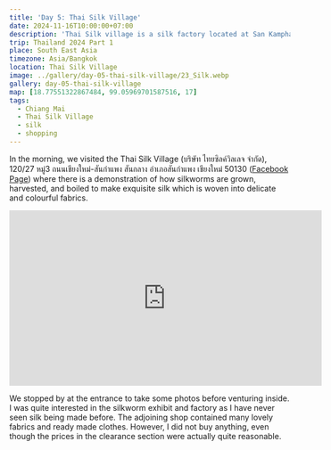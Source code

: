 ```yaml
---
title: 'Day 5: Thai Silk Village'
date: 2024-11-16T10:00:00+07:00
description: 'Thai Silk village is a silk factory located at San Kamphaeng District where is a road of culture, art and traditional way of life.'
trip: Thailand 2024 Part 1
place: South East Asia
timezone: Asia/Bangkok
location: Thai Silk Village
image: ../gallery/day-05-thai-silk-village/23_Silk.webp
gallery: day-05-thai-silk-village
map: [18.77551322867484, 99.05969701587516, 17]
tags:
  - Chiang Mai
  - Thai Silk Village
  - silk
  - shopping
---
```


In the morning, we visited the Thai Silk Village (บริษัท ไทยซิลค์วิลเลจ จำกัด), 120/27 หมู่3 ถนนเชียงใหม่-สันกำแพง สันกลาง อำเภอสันกำแพง เชียงใหม่ 50130 ([Facebook Page](https://www.facebook.com/thaisilkvillage)) where there is a demonstration of how silkworms are grown, harvested, and boiled to make exquisite silk which is woven into delicate and colourful fabrics.

<iframe width="560" height="315" src="https://www.youtube.com/embed/Ca7HyWtiUeM?si=p4DdDRvdx6JfaVvd" title="YouTube video player" frameborder="0" allow="accelerometer; autoplay; clipboard-write; encrypted-media; gyroscope; picture-in-picture; web-share" referrerpolicy="strict-origin-when-cross-origin" allowfullscreen></iframe>

We stopped by at the entrance to take some photos before venturing inside. I was quite interested in the silkworm exhibit and factory as I have never seen silk being made before. The adjoining shop contained many lovely fabrics and ready made clothes. However, I did not buy anything, even though the prices in the clearance section were actually quite reasonable.
